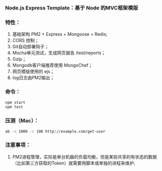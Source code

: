 ### Node.js Express Template：基于 Node 的MVC框架模版

### 特性：

1. ​基础架构 PM2 + Express + Mongoose + Redis;
2. CORS 控制；
3. Git自动部署钩子；
4. Mocha单元测试，生成网页报告 /test/reports；
5. Gzip；
6. Mongodb客户端推荐使用 MongoChef；
7. 网页模版使用的 ejs；
8. log日志由PM2输出；

### 命令：
```bash
npm start
npm test
```

### 压测（Mac）：
```bash
ab -n 1000 -c 100 http://example.com/get-user
```

### 注意事项：
1. PM2进程管理，实际是单台机器的负载均衡，但是某些共享的有状态的数据（比如第三方获取的Token）就需要用脚本或单独的进程来维护;